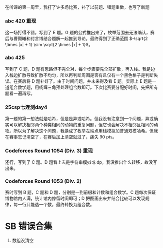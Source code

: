 在听课的第一周里，我打了许多场比赛，补了以前题、错题重做，也写了新题

### abc 420 重现

这一场打得不错，写到了 E 题。G 题的公式推出来了，枚举范围去无法确认，赛后与曹颢曦和付言博结合题解一起推到导论，最终得到了正确范围 $-\sqrt{2 \times |x| + 1} \sim \sqrt{2 \times |x| + 1}$。

### abc 425
写到了 C 题，D 题有思路但不完全对，每个步骤要先全部扩散，再入栈。我是边入栈边扩散导致扩散不均匀，所以再判断周围是否有且仅有一个黑色格子是判断失误。在赛后将 D 题补好了。由于时间问题，并未来得及看 E 题。实际上 E 题是一道组合数学题，用杨辉三角预处理组合数即可。下次比赛要分配好时间，先把所有题看一遍再写。

### 25csp七连测day4
第一题的第一想法就是哈希，但是是异或哈希。但我没有注意到一个问题，异或确实可以解决相邻两个种类相同的动物的重复问题，但它也会解决不相邻且相同的动物。所以为了解决这个问题，我换成了枚举左端点用栈模拟加普通双模哈希。但我在赛事忘记清空了，在赛后加上清空就过了，痛失 90 pts。

### Codeforces Round 1054 (Div. 3) 重现
还行，写到了 C 题。D 题看上去是字符串模拟或 dp，我没推出什么转移，故没写出来。

### Codeforces Round 1053 (Div. 2)

赛时写到 B 题，C 题和 D 题，分别是一到前缀和计数和组合数学。C 题每次保证博物馆内人满，统计馆内停留时间即可；D 把图画出来并结合比较可以发现规律，每一行只能选一个数，最终转换为组合数。

# SB 错误合集
1. 数组没清空